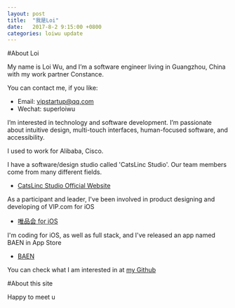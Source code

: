 ```yaml
---
layout: post
title:  "我是Loi"
date:   2017-8-2 9:15:00 +0800
categories: loiwu update
---
```


#About Loi

My name is Loi Wu, and I’m a software engineer living in Guangzhou, China with my work partner Constance.

You can contact me, if you like:

- Email: vipstartup@qq.com
- Wechat: superloiwu

I’m interested in technology and software development. I’m passionate about intuitive design, multi-touch interfaces, human-focused software, and accessibility.


I used to work for Alibaba, Cisco.


I have a software/design studio called 'CatsLinc Studio'. Our team members come from many different fields. 

- [CatsLinc Studio Official Website](http://www.catslinc.com)


As a participant and leader, I've been involved in product designing and developing of VIP.com for iOS 

- [唯品会 for iOS](https://itunes.apple.com/us/app/vipshop/id417200582?mt=8)


I'm coding for iOS, as well as full stack, and I've released an app named BAEN in App Store

- [BAEN](https://itunes.apple.com/us/app/baen-bay-area-equestrian-network/id967867603?mt=8)


You can check what I am interested in at [my Github](https://github.com/loiwu)


#About this site

Happy to meet u

